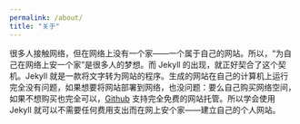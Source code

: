 ```yaml
---
permalink: /about/
title: "关于"
---
```


很多人接触网络，但在网络上没有一个家——一个属于自己的网站。所以，“为自己在网络上安一个家”是很多人的梦想。而 Jekyll 的出现，就正好契合了这个契机。Jekyll 就是一款将文字转为网站的程序。生成的网站在自己的计算机上运行完全没有问题，如果想要将网站部署到网络，也没问题：要么自己购买网络空间，如果不想购买也完全可以，[Github](https://github.com/) 支持完全免费的网站托管。所以学会使用 Jekyll 就可以不需要任何费用支出而在网上安个家——建立自己的个人网站。

